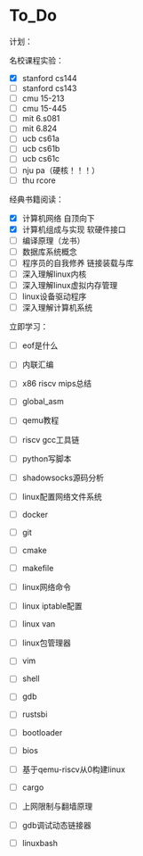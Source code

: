 # To_Do
计划：

名校课程实验：

- [x] stanford cs144
- [ ] stanford cs143
- [ ] cmu 15-213
- [ ] cmu 15-445
- [ ] mit 6.s081
- [ ] mit 6.824
- [ ] ucb cs61a
- [ ] ucb cs61b
- [ ] ucb cs61c
- [ ] nju pa（硬核！！！）
- [ ] thu rcore

经典书籍阅读：

- [x] 计算机网络 自顶向下
- [x] 计算机组成与实现 软硬件接口
- [ ] 编译原理（龙书）
- [ ] 数据库系统概念
- [ ] 程序员的自我修养 链接装载与库
- [ ] 深入理解linux内核
- [ ] 深入理解linux虚拟内存管理
- [ ] linux设备驱动程序
- [ ] 深入理解计算机系统

立即学习：

- [ ] eof是什么
- [ ] 内联汇编
- [ ] x86 riscv mips总结
- [ ] global_asm
- [ ] qemu教程
- [ ] riscv gcc工具链
- [ ] python写脚本
- [ ] shadowsocks源码分析
- [ ] linux配置网络文件系统
- [ ] docker
- [ ] git
- [ ] cmake 
- [ ] makefile
- [ ] linux网络命令
- [ ] linux iptable配置
- [ ] linux van
- [ ] linux包管理器
- [ ] vim
- [ ] shell
- [ ] gdb
- [ ] rustsbi
- [ ] bootloader
- [ ] bios
- [ ] 基于qemu-riscv从0构建linux
- [ ] cargo
- [ ] 上网限制与翻墙原理
- [ ] gdb调试动态链接器
- [ ] linuxbash

